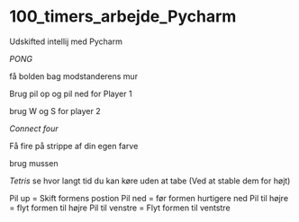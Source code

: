 # 100_timers_arbejde_Pycharm
Udskifted intellij med Pycharm




_PONG_ 

få bolden bag modstanderens mur

Brug pil op og pil ned for Player 1 

brug W og S for player 2


_Connect four_

Få fire på strippe af din egen farve

brug mussen


_Tetris_
se hvor langt tid du kan køre uden at tabe (Ved at stable dem for højt)

Pil up = Skift formens postion
Pil ned = før formen hurtigere ned
Pil til højre = flyt formen til højre
Pil til venstre = Flyt formen til ventstre
